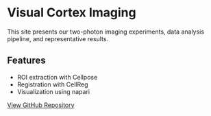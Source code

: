 # Visual Cortex Imaging

This site presents our two-photon imaging experiments, data analysis pipeline, and representative results.

## Features

- ROI extraction with Cellpose
- Registration with CellReg
- Visualization using napari

[View GitHub Repository](https://github.com/yourname/visual-cortex-project)
